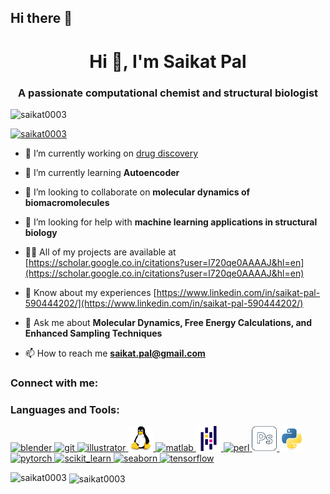## Hi there 👋

<h1 align="center">Hi 👋, I'm Saikat Pal</h1>
<h3 align="center">A passionate computational chemist and structural biologist</h3>

<p align="left"> <img src="https://komarev.com/ghpvc/?username=saikat0003&label=Profile%20views&color=0e75b6&style=flat" alt="saikat0003" /> </p>

<p align="left"> <a href="https://github.com/ryo-ma/github-profile-trophy"><img src="https://github-profile-trophy.vercel.app/?username=saikat0003" alt="saikat0003" /></a> </p>

- 🔭 I’m currently working on [drug discovery](https://github.com/NgFEP)

- 🌱 I’m currently learning **Autoencoder**

- 👯 I’m looking to collaborate on **molecular dynamics of biomacromolecules**

- 🤝 I’m looking for help with **machine learning applications in structural biology**

- 👨‍💻 All of my projects are available at [https://scholar.google.co.in/citations?user=l720qe0AAAAJ&hl=en](https://scholar.google.co.in/citations?user=l720qe0AAAAJ&hl=en)

- 📄 Know about my experiences [https://www.linkedin.com/in/saikat-pal-590444202/](https://www.linkedin.com/in/saikat-pal-590444202/)

- 💬 Ask me about **Molecular Dynamics, Free Energy Calculations, and Enhanced Sampling Techniques**

- 📫 How to reach me **saikat.pal@gmail.com**

<h3 align="left">Connect with me:</h3>
<p align="left">
</p>

<h3 align="left">Languages and Tools:</h3>
<p align="left"> <a href="https://www.blender.org/" target="_blank" rel="noreferrer"> <img src="https://download.blender.org/branding/community/blender_community_badge_white.svg" alt="blender" width="40" height="40"/> </a> <a href="https://git-scm.com/" target="_blank" rel="noreferrer"> <img src="https://www.vectorlogo.zone/logos/git-scm/git-scm-icon.svg" alt="git" width="40" height="40"/> </a> <a href="https://www.adobe.com/in/products/illustrator.html" target="_blank" rel="noreferrer"> <img src="https://www.vectorlogo.zone/logos/adobe_illustrator/adobe_illustrator-icon.svg" alt="illustrator" width="40" height="40"/> </a> <a href="https://www.linux.org/" target="_blank" rel="noreferrer"> <img src="https://raw.githubusercontent.com/devicons/devicon/master/icons/linux/linux-original.svg" alt="linux" width="40" height="40"/> </a> <a href="https://www.mathworks.com/" target="_blank" rel="noreferrer"> <img src="https://upload.wikimedia.org/wikipedia/commons/2/21/Matlab_Logo.png" alt="matlab" width="40" height="40"/> </a> <a href="https://pandas.pydata.org/" target="_blank" rel="noreferrer"> <img src="https://raw.githubusercontent.com/devicons/devicon/2ae2a900d2f041da66e950e4d48052658d850630/icons/pandas/pandas-original.svg" alt="pandas" width="40" height="40"/> </a> <a href="https://www.perl.org/" target="_blank" rel="noreferrer"> <img src="https://api.iconify.design/logos-perl.svg" alt="perl" width="40" height="40"/> </a> <a href="https://www.photoshop.com/en" target="_blank" rel="noreferrer"> <img src="https://raw.githubusercontent.com/devicons/devicon/master/icons/photoshop/photoshop-line.svg" alt="photoshop" width="40" height="40"/> </a> <a href="https://www.python.org" target="_blank" rel="noreferrer"> <img src="https://raw.githubusercontent.com/devicons/devicon/master/icons/python/python-original.svg" alt="python" width="40" height="40"/> </a> <a href="https://pytorch.org/" target="_blank" rel="noreferrer"> <img src="https://www.vectorlogo.zone/logos/pytorch/pytorch-icon.svg" alt="pytorch" width="40" height="40"/> </a> <a href="https://scikit-learn.org/" target="_blank" rel="noreferrer"> <img src="https://upload.wikimedia.org/wikipedia/commons/0/05/Scikit_learn_logo_small.svg" alt="scikit_learn" width="40" height="40"/> </a> <a href="https://seaborn.pydata.org/" target="_blank" rel="noreferrer"> <img src="https://seaborn.pydata.org/_images/logo-mark-lightbg.svg" alt="seaborn" width="40" height="40"/> </a> <a href="https://www.tensorflow.org" target="_blank" rel="noreferrer"> <img src="https://www.vectorlogo.zone/logos/tensorflow/tensorflow-icon.svg" alt="tensorflow" width="40" height="40"/> </a> </p>

<p><img align="left" src="https://github-readme-stats.vercel.app/api/top-langs?username=saikat0003&show_icons=true&locale=en&layout=compact" alt="saikat0003" /></p>

<p>&nbsp;<img align="center" src="https://github-readme-stats.vercel.app/api?username=saikat0003&show_icons=true&locale=en" alt="saikat0003" /></p>
